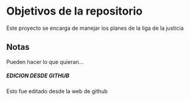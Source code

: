 # Objetivos de la repositorio

Este proyecto se encarga de manejar los planes de la liga de la justicia


## Notas
Pueden hacer lo que quieran...

##### EDICION DESDE GITHUB

Esto fue editado desde la web de github
